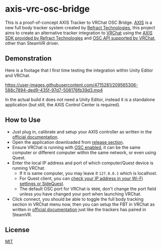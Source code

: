 # axis-vrc-osc-bridge
This is a proof-of-concept AXIS Tracker to VRChat OSC Bridge.
[AXIS](https://axisxr.gg/) is a new full body tracker system created by [
Refract Technologies](https://refract.gg/), this project aims to create an alternative tracker integration to [VRChat](https://hello.vrchat.com/) using the [AXIS SDK provided by Refract Technologies](https://github.com/Refract-Technologies/axis-sdk-unity/) and [OSC API supported by VRChat](https://docs.vrchat.com/docs/osc-trackers), other than SteamVR driver.


## Demonstration

Here is a footage that I first time testing the integration within Unity Editor and VRChat.

https://user-images.githubusercontent.com/4715281/209565306-588c7894-ded9-435f-97d7-508176fb39d3.mp4

In the actual build it does not need a Unity Editor, instead it is a standalone application (but still, the AXIS Control Center is required).

## How to Use
- Just plug in, calibrate and setup your AXIS controller as written in the [official documentation](https://axisxr.gg/user-guide-manuals-documentation/).
- Open the application downloaded from [release section](https://github.com/JLChnToZ/axis-vrc-osc-bridge/releases/latest).
- Ensure VRChat is running with [OSC enabled](https://docs.vrchat.com/docs/osc-overview#enabling-it), it can be the same computer or different computer within the same network, or even using Quest.
- Enter the local IP address and port of which computer/Quest device is running VRChat.
  - If it is same computer, you may leave it `127.0.0.1` which is localhost.
  - For Quest client, you can [check your IP address in your Wi-Fi settings or SideQuest](https://smartglasseshub.com/find-quest-mac-ip-address/).
  - The default OSC port for VRChat is `9000`, don't change the port field unless you have changed your port when launching VRChat.
- Click connect, you should be able to toggle the full body tracking section in VRChat menu now, then you can setup the FBT in VRChat as written in [official documentation](https://docs.vrchat.com/docs/full-body-tracking#using-full-body-tracking-in-vrchat) just like the trackers has paired in SteamVR.

## License
[MIT](LICENSE)
